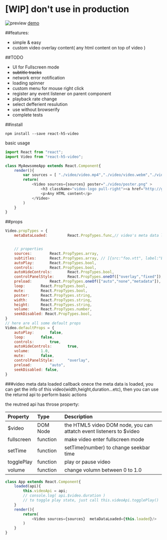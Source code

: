 [WIP] don't use in production
===========
![preview](snapshot.jpg)
[demo](https://github.com/eisneim/react-html5-video)

##features:
 - simple & easy
 - custom video overlay content( any html content on top of video )

##TODO
 - UI for Fullscreen mode
 - ~~subtitle tracks~~
 - network error notification
 - loading spinner
 - custom menu for mouse right click
 - register any event listener on parent component
 - playback rate change
 - select defferient resulution
 - use without browserify
 - complete tests

##install
```
npm install --save react-h5-video
```
basic usage
```javascript
import React from "react";
import Video from "react-h5-video";

class MyAewsomeApp extends React.Component{
	render(){
		var sources = [ "./video/video.mp4","./video/video.webm","./video/video.ogv" ]
		return(
			<Video sources={sources} poster="./video/poster.png" >
				<h3 className="video-logo pull-right"><a href="http://glexe.com" target="_blank">LOGO</a></h3>
				<p>Any HTML content</p>
			</Video>
		)
	}
}
```
##props
```javascript
Video.propTypes = {
	metaDataLoaded: 		React.PropTypes.func,// video's meta data loaded callback


	// properties
	sources:		React.PropTypes.array,
	subtitles:		React.PropTypes.array, // [{src:"foo.vtt", label:"English",lang:"en" }]
	autoPlay: 		React.PropTypes.bool,
	controls:		React.PropTypes.bool,
	autoHideControls:		React.PropTypes.bool,
	controlPanelStyle:		React.PropTypes.oneOf(["overlay","fixed"]),
	preload:		React.PropTypes.oneOf(["auto","none","metadata"]),
	loop:		React.PropTypes.bool,
	mute:		React.PropTypes.bool,
	poster:		React.PropTypes.string,
	width:		React.PropTypes.string,
	height:		React.PropTypes.string,
	volume:		React.PropTypes.number,
	seekDisabled: React.PropTypes.bool,
}
// here are all some default props
Video.defaultProps = {
	autoPlay:		false,
	loop:		false,
	controls:		true,
	autoHideControls:		true,
	volume:		1.0,
	mute:		false,
	controlPanelStyle:		"overlay",
	preload:		"auto",
	seekDisabled: false,
}

```
###video meta data loaded callback
onece the meta data is loaded, you can get the info of this video(width,height,duration...etc), then you can use the returnd api to perform basic actions

the reutned api has throse property:
<table><thead>
<tr>
<th align="left">Property</th>
<th align="left">Type</th>
<th align="left">Description</th>
</tr>
</thead><tbody>
<tr>
<td align="left">$video</td>
<td align="left">DOM Node</td>
<td align="left">the HTML5 video DOM node, you can attatch event listeners to $video</td>
</tr>
<tr>
<td align="left">fullscreen</td>
<td align="left">function</td>
<td align="left">make video enter fullscreen mode</td>
</tr>
<tr>
<td align="left">setTime</td>
<td align="left">function</td>
<td align="left">setTime(number) to change seekbar time</td>
</tr>
<tr>
<td align="left">togglePlay</td>
<td align="left">function</td>
<td align="left">play or pause video</td>
</tr>
<tr>
<td align="left">volume</td>
<td align="left">function</td>
<td align="left">change volumn between 0 to 1.0</td>
</tr>
</tbody></table>

```javascript
class App extends React.Component{
	loaded(api){
		this.videoApi = api;
		// console.log( api.$video.duration )
		// to toggle play state, just call this.videoApi.togglePlay()
	}
	render(){
		return(
			<Video sources={sources}  metaDataLoaded={this.loaded}/>
		)
	}
}
```


